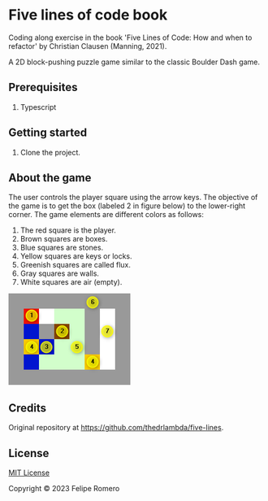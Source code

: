 # Five lines of code book

Coding along exercise in the book 'Five Lines of Code: How and when to refactor'
by Christian Clausen (Manning, 2021).

A 2D block-pushing puzzle game similar to the classic Boulder Dash game.

## Prerequisites

1. Typescript

## Getting started

1. Clone the project.

## About the game

The user controls the player square using the arrow keys. The objective of the
game is to get the box (labeled 2 in figure below) to the lower-right corner.
The game elements are different colors as follows:

1. The red square is the player.
1. Brown squares are boxes.
1. Blue squares are stones.
1. Yellow squares are keys or locks.
1. Greenish squares are called flux.
1. Gray squares are walls.
1. White squares are air (empty).

![Screen capture](assets/game.png)

## Credits

Original repository at <https://github.com/thedrlambda/five-lines>.

## License

[MIT License](./LICENSE)

Copyright &copy; 2023 Felipe Romero
